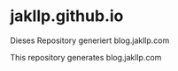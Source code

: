 # jakllp.github.io
Dieses Repository generiert blog.jakllp.com

This repository generates blog.jakllp.com
